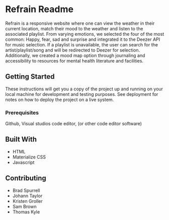 # Refrain Readme
Refrain is a responsive website where one can view the weather in their current location, match their mood to the weather and listen to the associated playlist. From varying emotions, we selected the four of the most common: Happy, fear, sad and surprise and integrated it to the Deezer API for music selection. If a playlist is unavailable, the user can search for the artist/playlist/song and will be redirected to Deezer for selection. Additionally, we created a mood map option through journaling and accessibility to resources for mental health literature and facilities. 

## Getting Started
These instructions will get you a copy of the project up and running on your local machine for development and testing purposes. See deployment for notes on how to deploy the project on a live system.

### Prerequisites
Github, Visual studios code editor, (or other code editor software) 

## Built With
* HTML
* Materialize CSS 
* Javascript

## Contributing
* Brad Spurrell
* Johann Taylor
* Kristen Groller
* Sam Brown
* Thomas Kyle
